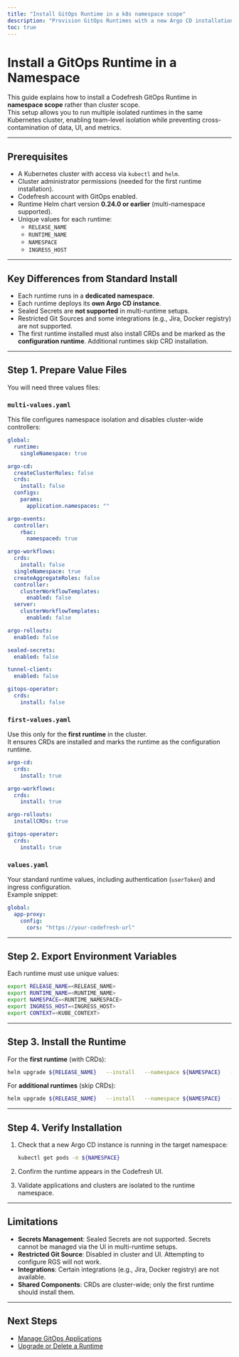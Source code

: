 ```yaml
---
title: "Install GitOps Runtime in a k8s namespace scope"
description: "Provision GitOps Runtimes with a new Argo CD installation in a dedicated k8s namespace scope"
toc: true
---
```


# Install a GitOps Runtime in a Namespace

This guide explains how to install a Codefresh GitOps Runtime in **namespace scope** rather than cluster scope.  
This setup allows you to run multiple isolated runtimes in the same Kubernetes cluster, enabling team-level isolation while preventing cross-contamination of data, UI, and metrics.

---

## Prerequisites

- A Kubernetes cluster with access via `kubectl` and `helm`.
- Cluster administrator permissions (needed for the first runtime installation).
- Codefresh account with GitOps enabled.
- Runtime Helm chart version **0.24.0 or earlier** (multi-namespace supported).
- Unique values for each runtime:
  - `RELEASE_NAME`
  - `RUNTIME_NAME`
  - `NAMESPACE`
  - `INGRESS_HOST`

---

## Key Differences from Standard Install

- Each runtime runs in a **dedicated namespace**.
- Each runtime deploys its **own Argo CD instance**.
- Sealed Secrets are **not supported** in multi-runtime setups.
- Restricted Git Sources and some integrations (e.g., Jira, Docker registry) are not supported.
- The first runtime installed must also install CRDs and be marked as the **configuration runtime**. Additional runtimes skip CRD installation.

---

## Step 1. Prepare Value Files

You will need three values files:

### `multi-values.yaml`

This file configures namespace isolation and disables cluster-wide controllers:

```yaml
global:
  runtime:
    singleNamespace: true

argo-cd:
  createClusterRoles: false
  crds:
    install: false
  configs:
    params:
      application.namespaces: ""

argo-events:
  controller:
    rbac:
      namespaced: true

argo-workflows:
  crds:
    install: false
  singleNamespace: true
  createAggregateRoles: false
  controller:
    clusterWorkflowTemplates:
      enabled: false
  server:
    clusterWorkflowTemplates:
      enabled: false

argo-rollouts:
  enabled: false

sealed-secrets:
  enabled: false

tunnel-client:
  enabled: false

gitops-operator:
  crds:
    install: false
```

### `first-values.yaml`

Use this only for the **first runtime** in the cluster.  
It ensures CRDs are installed and marks the runtime as the configuration runtime.

```yaml
argo-cd:
  crds:
    install: true

argo-workflows:
  crds:
    install: true

argo-rollouts:
  installCRDs: true

gitops-operator:
  crds:
    install: true
```

### `values.yaml`

Your standard runtime values, including authentication (`userToken`) and ingress configuration.  
Example snippet:

```yaml
global:
  app-proxy:
    config:
      cors: "https://your-codefresh-url"
```

---

## Step 2. Export Environment Variables

Each runtime must use unique values:

```bash
export RELEASE_NAME=<RELEASE_NAME>
export RUNTIME_NAME=<RUNTIME_NAME>
export NAMESPACE=<RUNTIME_NAMESPACE>
export INGRESS_HOST=<INGRESS_HOST>
export CONTEXT=<KUBE_CONTEXT>
```

---

## Step 3. Install the Runtime

For the **first runtime** (with CRDs):

```bash
helm upgrade ${RELEASE_NAME}   --install   --namespace ${NAMESPACE}   --create-namespace   --kube-context ${CONTEXT}   --set global.runtime.name=${RUNTIME_NAME}   --set "global.runtime.ingress.hosts[0]=${INGRESS_HOST}"   -f values.yaml   -f multi-values.yaml   -f first-values.yaml   oci://quay.io/codefresh/gitops-runtime:0.24.0
```

For **additional runtimes** (skip CRDs):

```bash
helm upgrade ${RELEASE_NAME}   --install   --namespace ${NAMESPACE}   --create-namespace   --kube-context ${CONTEXT}   --set global.runtime.name=${RUNTIME_NAME}   --set "global.runtime.ingress.hosts[0]=${INGRESS_HOST}"   -f values.yaml   -f multi-values.yaml   oci://quay.io/codefresh/gitops-runtime:0.24.0
```

---

## Step 4. Verify Installation

1. Check that a new Argo CD instance is running in the target namespace:

   ```bash
   kubectl get pods -n ${NAMESPACE}
   ```

2. Confirm the runtime appears in the Codefresh UI.

3. Validate applications and clusters are isolated to the runtime namespace.

---

## Limitations

- **Secrets Management**: Sealed Secrets are not supported. Secrets cannot be managed via the UI in multi-runtime setups.
- **Restricted Git Source**: Disabled in cluster and UI. Attempting to configure RGS will not work.
- **Integrations**: Certain integrations (e.g., Jira, Docker registry) are not available.
- **Shared Components**: CRDs are cluster-wide; only the first runtime should install them.

---

## Next Steps

- [Manage GitOps Applications](../applications/overview.md)
- [Upgrade or Delete a Runtime](../runtime/runtime-upgrade-delete.md)
